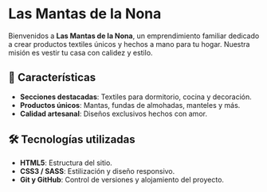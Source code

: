 # Las Mantas de la Nona

Bienvenidos a **Las Mantas de la Nona**, un emprendimiento familiar dedicado a crear productos textiles únicos y hechos a mano para tu hogar. Nuestra misión es vestir tu casa con calidez y estilo.

## 🌟 Características

- **Secciones destacadas**: Textiles para dormitorio, cocina y decoración.
- **Productos únicos**: Mantas, fundas de almohadas, manteles y más.
- **Calidad artesanal**: Diseños exclusivos hechos con amor.

## 🛠️ Tecnologías utilizadas

- **HTML5**: Estructura del sitio.
- **CSS3 / SASS**: Estilización y diseño responsivo.
- **Git y GitHub**: Control de versiones y alojamiento del proyecto.

